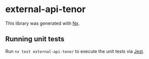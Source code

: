 # external-api-tenor

This library was generated with [Nx](https://nx.dev).

## Running unit tests

Run `nx test external-api-tenor` to execute the unit tests via [Jest](https://jestjs.io).

